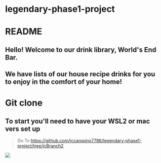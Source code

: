# legendary-phase1-project


# README

## Hello! Welcome to our drink library, World's End Bar.
## We have lists of our house recipe drinks for you to enjoy in the comfort of your home!

# Git clone 

##  To start you'll need to have your WSL2 or mac vers set up

> Go To https://github.com/jccaropino7786/legendary-phase1-project/tree/jcBranch2

![](https://github.com/jccaropino7786/legendary-phase1-project/blob/main/git%20clone%20instruction.gif)

